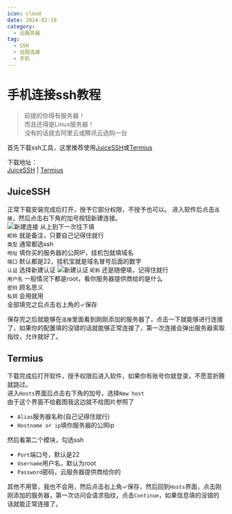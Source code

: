 ```yaml
---
icon: cloud
date: 2024-02-18
category:
  - 云服务器
tag:
  - SSH
  - 远程连接
  - 手机
---
```


# 手机连接ssh教程

<!-- more -->

> 前提的你得有服务器！  
> 而且还得是Linux服务器！  
> 没有的话就去阿里云或腾讯云选购一台

首先下载ssh工具，这里推荐使用[JuiceSSH](https://juicessh.com/)或[Termius](https://termius.com/)

下载地址：  
[JuiceSSH](https://www.123pan.com/s/4vaiVv-RexzH.html) | [Termius](https://www.123pan.com/s/4vaiVv-DexzH.html)

## JuiceSSH

正常下载安装完成后打开，授予它部分权限，不授予也可以。
进入软件后点击`连接`，然后点击右下角的加号按钮新建连接。  
![新建连接](/img/ssh_1.jpg)
从上到下一次往下填\
`昵称` 就是备注，只要自己记得住就行\
`类型` 通常都选ssh\
`地址` 填你买的服务器的公网IP，挂机包就填域名\
`端口` 默认都是22，挂机宝就是域名冒号后面的数字\
`认证` 选择新建认证
![新建认证](/img/ssh_2.jpg)
`昵称` 还是随便填，记得住就行\
`用户名` 一般情况下都是root，看你服务器提供商给的是什么\
`密码` 顾名思义\
`私钥` 会用就用\
全部填完之后点击右上角的✓保存

保存完之后就能够在`连接`里面看到刚刚添加的服务器了，点击一下就能够进行连接了，如果你的配置填的没错的话就能够正常连接了，第一次连接会弹出服务器索取指纹，允许就好了。

## Termius

下载完成后打开软件，授予权限后进入软件，如果你有账号你就登录，不愿意折腾就跳过。\
进入`Hosts`界面后点击右下角的加号，选择`New host`\
由于这个界面不给截图我这边就不给图片参照了

- `Alias`服务器名称(自己记得住就行)
- `Hostname or ip`填你服务器的公网ip  


然后看第二个模块，勾选ssh

- `Port`端口号，默认是22
- `Username`用户名，默认为root
- `Password`密码，云服务器提供商给你的  


其他不用管，我也不会用，然后点击右上角✓保存，然后回到`Hosts`界面，点击刚刚添加的服务器，第一次访问会请求指纹，点击`Continue`，如果信息填的没错的话就能正常连接了。
